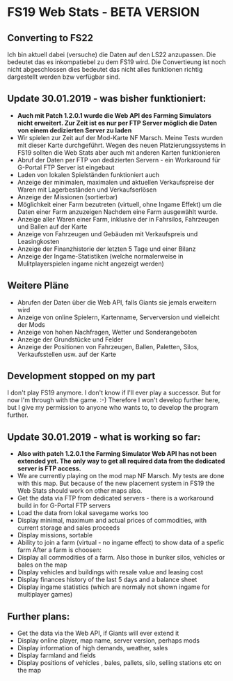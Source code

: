 # FS19 Web Stats - BETA VERSION

## Converting to FS22
Ich bin aktuell dabei (versuche) die Daten auf den LS22 anzupassen. Die bedeutet das es inkompatiebel zu dem FS19 wird.
Die Convertieung ist noch nicht abgeschlossen dies bedeutet das nicht alles funktionen richtig dargestellt werden bzw verfügbar sind.


## Update 30.01.2019 - was bisher funktioniert:
- **Auch mit Patch 1.2.0.1 wurde die Web API des Farming Simulators nicht erweitert. Zur Zeit ist es nur per FTP Server möglich die Daten von einem dedizierten Server zu laden**
- Wir spielen zur Zeit auf der Mod-Karte NF Marsch. Meine Tests wurden mit dieser Karte durchgeführt. Wegen des neuen Platzierungssystems in FS19 sollten die Web Stats aber auch mit anderen Karten funktionieren
- Abruf der Daten per FTP von dedizierten Servern - ein Workaround für G-Portal FTP Server ist eingebaut
- Laden von lokalen Spielständen funktioniert auch
- Anzeige der minimalen, maximalen und aktuellen Verkaufspreise der Waren mit Lagerbeständen und Verkaufserlösen
- Anzeige der Missionen (sortierbar)
- Möglichkeit einer Farm bezutreten (virtuell, ohne Ingame Effekt) um die Daten einer Farm anzuzeigen
Nachdem eine Farm ausgewählt wurde.
- Anzeige aller Waren einer Farm, inklusive der in Fahrsilos, Fahrzeugen und Ballen auf der Karte
- Anzeige von Fahrzeugen und Gebäuden mit Verkaufspreis und Leasingkosten
- Anzeige der Finanzhistorie der letzten 5 Tage und einer Bilanz
- Anzeige der Ingame-Statistiken (welche normalerweise in Mulitplayerspielen ingame nicht angezeigt werden)

## Weitere Pläne
- Abrufen der Daten über die Web API, falls Giants sie jemals erweitern wird
- Anzeige von online Spielern, Kartenname, Serverversion und vielleicht der Mods
- Anzeige von hohen Nachfragen, Wetter und Sonderangeboten
- Anzeige der Grundstücke und Felder
- Anzeige der Positionen von Fahrzeugen, Ballen, Paletten, Silos, Verkaufsstellen usw. auf der Karte
   
## Development stopped on my part
I don't play FS19 anymore. I don't know if I'll ever play a successor. But for now I'm through with the game. :-) Therefore I won't develop further here, but I give my permission to anyone who wants to, to develop the program further.

## Update 30.01.2019 - what is working so far:
- **Also with patch 1.2.0.1 the Farming Simulator Web API has not been extended yet. The only way to get all required data from the dedicated server is FTP access.**
- We are currently playing on the mod map NF Marsch. My tests are done with this map. But because of the new placement system in FS19 the Web Stats should work on other maps also.
- Get the data via FTP from dedicated servers - there is a workaround build in for G-Portal FTP servers
- Load the data from lokal savegame works too
- Display minimal, maximum and actual prices of commodities, with current storage and sales proceeds
- Display missions, sortable
- Ability to join a farm (virtual - no ingame effect) to show data of a spefic farm
After a farm is choosen:
- Display all commodities of a farm. Also those in bunker silos, vehicles or bales on the map
- Display vehicles and buildings with resale value and leasing cost
- Display finances history of the last 5 days and a balance sheet
- Display ingame statistics (which are normaly not shown ingame for multiplayer games)

## Further plans:
- Get the data via the Web API, if Giants will ever extend it
- Display online player, map name, server version, perhaps mods
- Display information of high demands, weather, sales
- Display farmland and fields
- Display positions of vehicles , bales, pallets, silo, selling stations etc on the map
